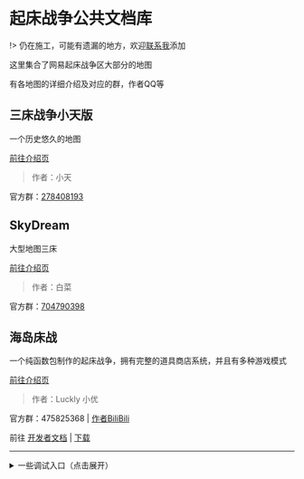 # 起床战争公共文档库

!> 仍在施工，可能有遗漏的地方，欢迎[联系我](http://url.xt-url.com/uhrDp)添加

这里集合了网易起床战争区大部分的地图

有各地图的详细介绍及对应的群，作者QQ等

## 三床战争小天版

一个历史悠久的地图

[前往介绍页](/xiaotian/index.md)

> 作者：小天

官方群：[278408193](https://jq.qq.com/?k=1S8H9L7z)

## SkyDream

大型地图三床

[前往介绍页](/skydream/index.md)

> 作者：白菜

官方群：[704790398](http://url.xt-url.com/LTvs6)

## 海岛床战

一个纯函数包制作的起床战争，拥有完整的道具商店系统，并且有多种游戏模式

[前往介绍页](/BedWars_island/index.md)

> 作者：Luckly 小优

官方群：475825368 | [作者BiliBili](https://space.bilibili.com/521523419)

前往 [开发者文档](/BedWars_island/Developers.md) | [下载](/BedWars_island/Download.md)

---

<details>
<summary>一些调试入口（点击展开）</summary>

[测试页面](/text/index.md)

</details>